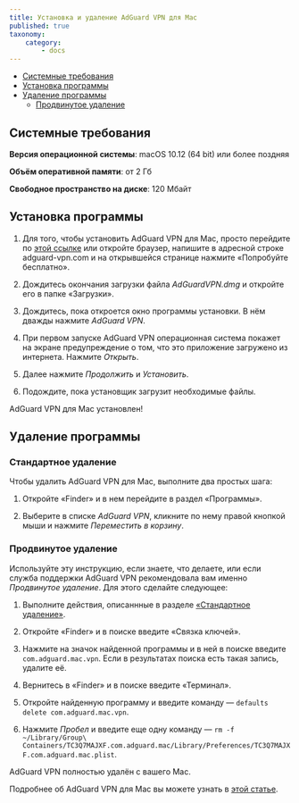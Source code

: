 ```yaml
---
title: Установка и удаление AdGuard VPN для Mac
published: true
taxonomy:
    category:
        - docs
---
```

* [Системные требования](#requirements)
* [Установка программы](#install)
* [Удаление программы](#uninstall)
  * [Продвинутое удаление](#advanced-uninstall)

<a id="requirements"></a>

## Системные требования

**Версия операционной системы**: macOS 10.12 (64 bit) или более поздняя

**Объём оперативной памяти**: от 2 Гб

**Свободное пространство на диске**: 120 Мбайт

<a id="install"></a>

## Установка программы

1. Для того, чтобы установить AdGuard VPN для Mac, просто перейдите по [этой ссылке](https://agrd.io/mac_vpn_beta) или откройте браузер, напишите в адресной строке adguard-vpn.com и на открывшейся странице нажмите «Попробуйте бесплатно».

2. Дождитесь окончания загрузки файла *AdGuardVPN.dmg* и откройте его в папке «Загрузки».

3. Дождитесь, пока откроется окно программы установки. В нём дважды нажмите *AdGuard VPN*.

4. При первом запуске AdGuard VPN операционная система покажет на экране предупреждение о том, что это приложение загружено из интернета. Нажмите *Открыть*.

5. Далее нажмите *Продолжить* и *Установить*.

6. Подождите, пока установщик загрузит необходимые файлы.

AdGuard VPN для Mac установлен!

<a id="uninstall"></a>

## Удаление программы

### Стандартное удаление

Чтобы удалить AdGuard VPN для Mac, выполните два простых шага:

1. Откройте «Finder» и в нем перейдите в раздел «Программы».

2. Выберите в списке *AdGuard VPN*, кликните по нему правой кнопкой мыши и нажмите *Переместить в корзину*.

<a id="advanced-uninstall"></a>

### Продвинутое удаление

Используйте эту инструкцию, если знаете, что делаете, или если служба поддержки AdGuard VPN рекомендовала вам именно *Продвинутое удаление*. Для этого сделайте следующее:

1. Выполните действия, описаннные в разделе [«Стандартное удаление»](#uninstall).

2. Откройте «Finder» и в поиске введите «Связка ключей».

3. Нажмите на значок найденной программы и в ней в поиске введите `com.adguard.mac.vpn`. Если в результатах поиска есть такая запись, удалите её.

4. Вернитесь в «Finder» и в поиске введите «Терминал».

5. Откройте найденную программу и введите команду — `defaults delete com.adguard.mac.vpn`.

6. Нажмите *Пробел* и введите еще одну команду — `rm -f ~/Library/Group\ Containers/TC3Q7MAJXF.com.adguard.mac/Library/Preferences/TC3Q7MAJXF.com.adguard.mac.plist`.

AdGuard VPN полностью удалён с вашего Mac.

Подробнее об AdGuard VPN для Mac вы можете узнать в [этой статье](https://kb.adguard.com/ru/vpn/adguard-vpn-mac/overview).